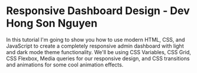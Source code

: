 # Responsive Dashboard Design - Dev Hong Son Nguyen
In this tutorial  I'm going to show you how to use modern HTML, CSS, and JavaScript to create a completely responsive admin dashboard with light and dark mode theme functionality. We'll be using CSS Variables, CSS Grid, CSS Flexbox, Media queries for our responsive design, and CSS transitions and animations for some cool animation effects.
